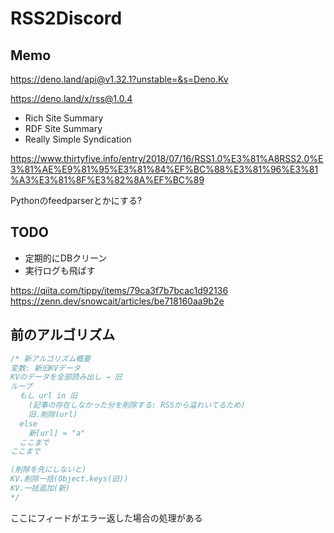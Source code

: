 # RSS2Discord

## Memo

https://deno.land/api@v1.32.1?unstable=&s=Deno.Kv

https://deno.land/x/rss@1.0.4

- Rich Site Summary
- RDF Site Summary
- Really Simple Syndication

https://www.thirtyfive.info/entry/2018/07/16/RSS1.0%E3%81%A8RSS2.0%E3%81%AE%E9%81%95%E3%81%84%EF%BC%88%E3%81%96%E3%81%A3%E3%81%8F%E3%82%8A%EF%BC%89

Pythonのfeedparserとかにする?

## TODO

- 定期的にDBクリーン
- 実行ログも飛ばす

https://qiita.com/tippy/items/79ca3f7b7bcac1d92136
https://zenn.dev/snowcait/articles/be718160aa9b2e

## 前のアルゴリズム

```js
/* 新アルゴリズム概要
変数: 新旧KVデータ
KVのデータを全部読み出し → 旧
ループ
  もし url in 旧
    (記事の存在しなかった分を削除する: RSSから溢れいてるため)
    旧.削除(url)
  else
    新[url] = "a"
  ここまで
ここまで

(削除を先にしないと)
KV.削除一括(Object.keys(旧))
KV.一括追加(新)
*/
```

ここにフィードがエラー返した場合の処理がある
